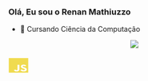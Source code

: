 ### Olá, Eu sou o Renan Mathiuzzo

- 🌱 Cursando Ciência da Computação

<div align="center">
  <a href="https://github.com/RenanMzz">
  <img height="180em" src="https://github-readme-stats.vercel.app/api?username=RenanMzz&show_icons=true&theme=midnight-purple&include_all_commits=true&count_private=true"/>
</div>

  <div style="display: inline_block"><br>
  <img align="center" alt="Rafa-Js" height="30" width="40" src="https://raw.githubusercontent.com/devicons/devicon/master/icons/javascript/javascript-plain.svg">
  <!--<img align="center" alt="Rafa-Python" height="30" width="40" src="https://raw.githubusercontent.com/devicons/devicon/master/icons/python/python-original.svg">
</div>
